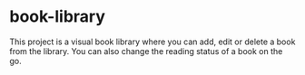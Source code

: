 # book-library

This project is a visual book library where you can add, edit or delete a book from the library. 
You can also change the reading status of a book on the go.
